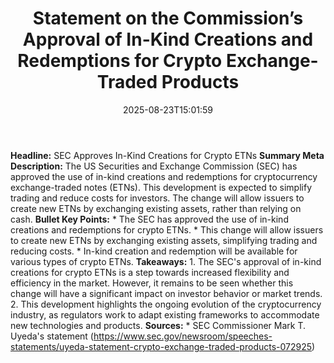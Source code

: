 ﻿---
title: "Statement on the Commission’s Approval of In-Kind Creations and Redemptions for Crypto Exchange-Traded Products"
date: "2025-08-23T15:01:59"
category: "Markets"
summary: ""
slug: "statement on the commissions approval of inkind creations an"
source_urls:
  - "https://www.sec.gov/newsroom/speeches-statements/uyeda-statement-crypto-exchange-traded-products-072925"
seo:
  title: "Statement on the Commission’s Approval of In-Kind Creations and Redemptions for Crypto Exchange-Traded Products | Hash n Hedge"
  description: ""
  keywords: ["news", "markets", "brief"]
---
**Headline:** SEC Approves In-Kind Creations for Crypto ETNs  **Summary Meta Description:** The US Securities and Exchange Commission (SEC) has approved the use of in-kind creations and redemptions for cryptocurrency exchange-traded notes (ETNs). This development is expected to simplify trading and reduce costs for investors. The change will allow issuers to create new ETNs by exchanging existing assets, rather than relying on cash.  **Bullet Key Points:**  * The SEC has approved the use of in-kind creations and redemptions for crypto ETNs. * This change will allow issuers to create new ETNs by exchanging existing assets, simplifying trading and reducing costs. * In-kind creation and redemption will be available for various types of crypto ETNs.  **Takeaways:**  1. The SEC's approval of in-kind creations for crypto ETNs is a step towards increased flexibility and efficiency in the market. However, it remains to be seen whether this change will have a significant impact on investor behavior or market trends. 2. This development highlights the ongoing evolution of the cryptocurrency industry, as regulators work to adapt existing frameworks to accommodate new technologies and products.  **Sources:**  * SEC Commissioner Mark T. Uyeda's statement (https://www.sec.gov/newsroom/speeches-statements/uyeda-statement-crypto-exchange-traded-products-072925) 

